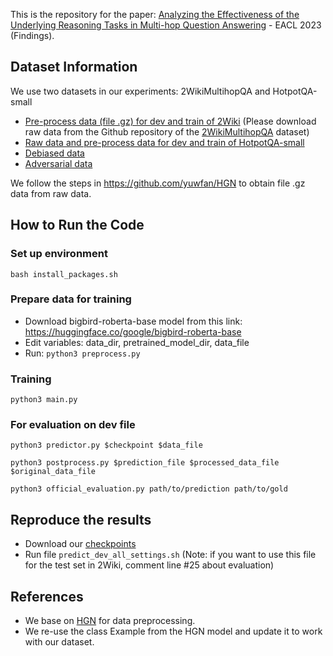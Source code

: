 This is the repository for the paper: [Analyzing the Effectiveness of the Underlying Reasoning Tasks in
Multi-hop Question Answering](https://arxiv.org/abs/2302.05963) - EACL 2023 (Findings).


## Dataset Information
We use two datasets in our experiments: 2WikiMultihopQA and HotpotQA-small
- [Pre-process data (file .gz) for dev and train of 2Wiki](https://www.dropbox.com/s/dcrr5m0sxhexr84/2wiki.zip?dl=0) (Please download raw data from the Github repository of the [2WikiMultihopQA](https://github.com/Alab-NII/2wikimultihop) dataset)
- [Raw data and pre-process data for dev and train of HotpotQA-small](https://www.dropbox.com/s/uqir2a5pkvi1383/hotpotqa-small.zip?dl=0)
- [Debiased data](https://www.dropbox.com/s/34551va9ydr8zgf/debiased-data.zip?dl=0)
- [Adversarial data](https://www.dropbox.com/s/dkcm3m16u13lf29/adversarial-data.zip?dl=0)

We follow the steps in https://github.com/yuwfan/HGN to obtain file .gz data from raw data.


## How to Run the Code

### Set up environment
``` bash install_packages.sh ```


### Prepare data for training
- Download bigbird-roberta-base model from this link: https://huggingface.co/google/bigbird-roberta-base
- Edit variables: data_dir, pretrained_model_dir, data_file
- Run: 
``` python3 preprocess.py ```


### Training 
``` python3 main.py ```


### For evaluation on dev file
``` python3 predictor.py $checkpoint $data_file ```

``` python3 postprocess.py $prediction_file $processed_data_file $original_data_file ```

``` python3 official_evaluation.py path/to/prediction path/to/gold ```


## Reproduce the results
- Download our [checkpoints](https://www.dropbox.com/s/b0d65poctqs38w8/checkpoints.zip?dl=0)
- Run file ``` predict_dev_all_settings.sh ``` (Note: if you want to use this file for the test set in 2Wiki, comment line #25 about evaluation)

## References
- We base on [HGN](https://github.com/yuwfan/HGN) for data preprocessing.
- We re-use the class Example from the HGN model and update it to work with our dataset.

